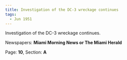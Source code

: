 ```yaml
---  
title: Investigation of the DC-3 wreckage continues  
tags:  
  - Jun 1951  
---  
```

  
Investigation of the DC-3 wreckage continues.  
  
Newspapers: **Miami Morning News or The Miami Herald**  
  
Page: **10**, Section: **A** 
